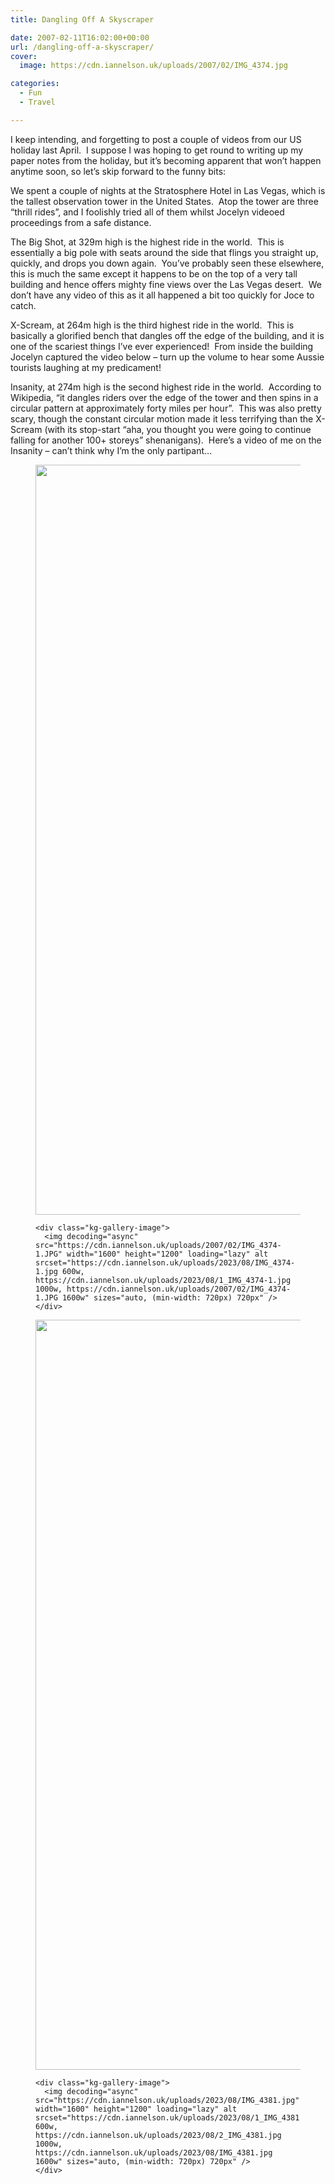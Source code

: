 ```yaml
---
title: Dangling Off A Skyscraper

date: 2007-02-11T16:02:00+00:00
url: /dangling-off-a-skyscraper/
cover: 
  image: https://cdn.iannelson.uk/uploads/2007/02/IMG_4374.jpg

categories:
  - Fun
  - Travel

---
```

I keep intending, and forgetting to post a couple of videos from our US holiday last April.  I suppose I was hoping to get round to writing up my paper notes from the holiday, but it’s becoming apparent that won’t happen anytime soon, so let’s skip forward to the funny bits:

We spent a couple of nights at the Stratosphere Hotel in Las Vegas, which is the tallest observation tower in the United States.  Atop the tower are three &#8220;thrill rides&#8221;, and I foolishly tried all of them whilst Jocelyn videoed proceedings from a safe distance.

The Big Shot, at 329m high is the highest ride in the world.  This is essentially a big pole with seats around the side that flings you straight up, quickly, and drops you down again.  You’ve probably seen these elsewhere, this is much the same except it happens to be on the top of a very tall building and hence offers mighty fine views over the Las Vegas desert.  We don’t have any video of this as it all happened a bit too quickly for Joce to catch.

X-Scream, at 264m high is the third highest ride in the world.  This is basically a glorified bench that dangles off the edge of the building, and it is one of the scariest things I’ve ever experienced!  From inside the building Jocelyn captured the video below &#8211; turn up the volume to hear some Aussie tourists laughing at my predicament!<figure class="kg-card kg-embed-card"></figure> 

Insanity, at 274m high is the second highest ride in the world.  According to Wikipedia, &#8220;it dangles riders over the edge of the tower and then spins in a circular pattern at approximately forty miles per hour&#8221;.  This was also pretty scary, though the constant circular motion made it less terrifying than the X-Scream (with its stop-start &#8220;aha, you thought you were going to continue falling for another 100+ storeys&#8221; shenanigans).  Here’s a video of me on the Insanity &#8211; can’t think why I’m the only partipant&#8230;<figure class="kg-card kg-embed-card"></figure> <figure class="kg-card kg-gallery-card kg-width-wide"> 

<div class="kg-gallery-container">
  <div class="kg-gallery-row">
    <div class="kg-gallery-image">
      <img decoding="async" src="https://cdn.iannelson.uk/uploads/2023/08/IMG_4371.jpg" width="1600" height="1200" loading="lazy" alt srcset="https://cdn.iannelson.uk/uploads/2023/08/1_IMG_4371.jpg 600w, https://cdn.iannelson.uk/uploads/2023/08/2_IMG_4371.jpg 1000w, https://cdn.iannelson.uk/uploads/2023/08/IMG_4371.jpg 1600w" sizes="auto, (min-width: 720px) 720px" />
    </div>
    
    <div class="kg-gallery-image">
      <img decoding="async" src="https://cdn.iannelson.uk/uploads/2007/02/IMG_4374-1.JPG" width="1600" height="1200" loading="lazy" alt srcset="https://cdn.iannelson.uk/uploads/2023/08/IMG_4374-1.jpg 600w, https://cdn.iannelson.uk/uploads/2023/08/1_IMG_4374-1.jpg 1000w, https://cdn.iannelson.uk/uploads/2007/02/IMG_4374-1.JPG 1600w" sizes="auto, (min-width: 720px) 720px" />
    </div>
  </div>
  
  <div class="kg-gallery-row">
    <div class="kg-gallery-image">
      <img decoding="async" src="https://cdn.iannelson.uk/uploads/2023/08/IMG_4379.jpg" width="1600" height="1200" loading="lazy" alt srcset="https://cdn.iannelson.uk/uploads/2023/08/1_IMG_4379.jpg 600w, https://cdn.iannelson.uk/uploads/2023/08/2_IMG_4379.jpg 1000w, https://cdn.iannelson.uk/uploads/2023/08/IMG_4379.jpg 1600w" sizes="auto, (min-width: 720px) 720px" />
    </div>
    
    <div class="kg-gallery-image">
      <img decoding="async" src="https://cdn.iannelson.uk/uploads/2023/08/IMG_4381.jpg" width="1600" height="1200" loading="lazy" alt srcset="https://cdn.iannelson.uk/uploads/2023/08/1_IMG_4381.jpg 600w, https://cdn.iannelson.uk/uploads/2023/08/2_IMG_4381.jpg 1000w, https://cdn.iannelson.uk/uploads/2023/08/IMG_4381.jpg 1600w" sizes="auto, (min-width: 720px) 720px" />
    </div>
  </div>
</div></figure>